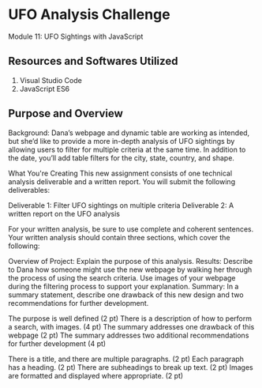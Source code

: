 # UFO Analysis Challenge
Module 11: UFO Sightings with JavaScript

## Resources and Softwares Utilized

1. Visual Studio Code
2. JavaScript ES6

## Purpose and Overview 

Background: Dana’s webpage and dynamic table are working as intended, but she’d like to provide a more in-depth analysis of UFO sightings by allowing users to filter for multiple criteria at the same time. In addition to the date, you’ll add table filters for the city, state, country, and shape.

What You're Creating
This new assignment consists of one technical analysis deliverable and a written report. You will submit the following deliverables:

Deliverable 1: Filter UFO sightings on multiple criteria
Deliverable 2: A written report on the UFO analysis



For your written analysis, be sure to use complete and coherent sentences. Your written analysis should contain three sections, which cover the following:

Overview of Project: Explain the purpose of this analysis.
Results: Describe to Dana how someone might use the new webpage by walking her through the process of using the search criteria. Use images of your webpage during the filtering process to support your explanation.
Summary: In a summary statement, describe one drawback of this new design and two recommendations for further development.


The purpose is well defined (2 pt)
There is a description of how to perform a search, with images. (4 pt)
The summary addresses one drawback of this webpage (2 pt)
The summary addresses two additional recommendations for further development (4 pt)

There is a title, and there are multiple paragraphs. (2 pt)
Each paragraph has a heading. (2 pt)
There are subheadings to break up text. (2 pt)
Images are formatted and displayed where appropriate. (2 pt)
